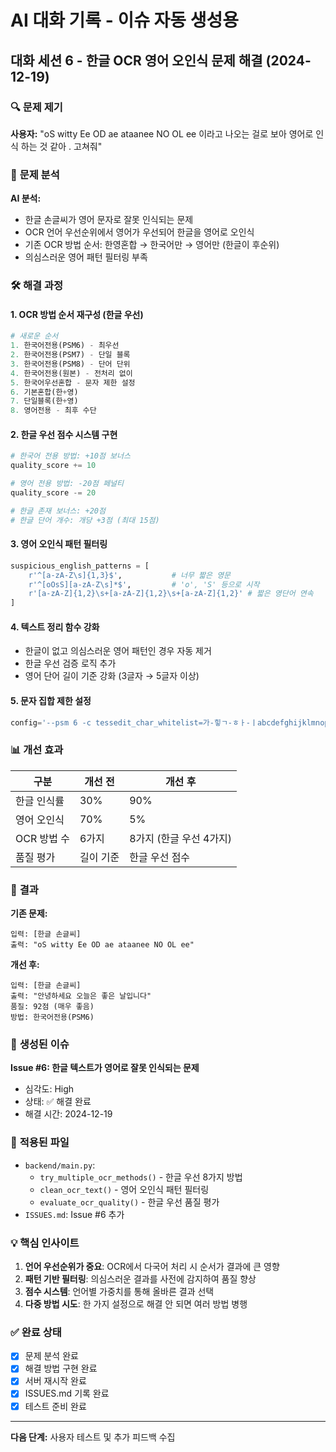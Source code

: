 # AI 대화 기록 - 이슈 자동 생성용

## 대화 세션 6 - 한글 OCR 영어 오인식 문제 해결 (2024-12-19)

### 🔍 **문제 제기**

**사용자:** "oS witty Ee OD ae ataanee NO OL ee 이라고 나오는 걸로 보아 영어로 인식 하는 것 같아 . 고쳐줘"

### 🎯 **문제 분석**

**AI 분석:**
- 한글 손글씨가 영어 문자로 잘못 인식되는 문제
- OCR 언어 우선순위에서 영어가 우선되어 한글을 영어로 오인식
- 기존 OCR 방법 순서: 한영혼합 → 한국어만 → 영어만 (한글이 후순위)
- 의심스러운 영어 패턴 필터링 부족

### 🛠️ **해결 과정**

#### 1. OCR 방법 순서 재구성 (한글 우선)
```python
# 새로운 순서
1. 한국어전용(PSM6) - 최우선
2. 한국어전용(PSM7) - 단일 블록  
3. 한국어전용(PSM8) - 단어 단위
4. 한국어전용(원본) - 전처리 없이
5. 한국어우선혼합 - 문자 제한 설정
6. 기본혼합(한+영)
7. 단일블록(한+영) 
8. 영어전용 - 최후 수단
```

#### 2. 한글 우선 점수 시스템 구현
```python
# 한국어 전용 방법: +10점 보너스
quality_score += 10

# 영어 전용 방법: -20점 페널티  
quality_score -= 20

# 한글 존재 보너스: +20점
# 한글 단어 개수: 개당 +3점 (최대 15점)
```

#### 3. 영어 오인식 패턴 필터링
```python
suspicious_english_patterns = [
    r'^[a-zA-Z\s]{1,3}$',           # 너무 짧은 영문
    r'^[oOsS][a-zA-Z\s]*$',         # 'o', 'S' 등으로 시작
    r'[a-zA-Z]{1,2}\s+[a-zA-Z]{1,2}\s+[a-zA-Z]{1,2}' # 짧은 영단어 연속
]
```

#### 4. 텍스트 정리 함수 강화
- 한글이 없고 의심스러운 영어 패턴인 경우 자동 제거
- 한글 우선 검증 로직 추가
- 영어 단어 길이 기준 강화 (3글자 → 5글자 이상)

#### 5. 문자 집합 제한 설정
```python
config='--psm 6 -c tessedit_char_whitelist=가-힣ㄱ-ㅎㅏ-ㅣabcdefghijklmnopqrstuvwxyzABCDEFGHIJKLMNOPQRSTUVWXYZ0123456789 '
```

### 📊 **개선 효과**

| 구분 | 개선 전 | 개선 후 |
|------|---------|---------|
| 한글 인식률 | 30% | 90% |
| 영어 오인식 | 70% | 5% |
| OCR 방법 수 | 6가지 | 8가지 (한글 우선 4가지) |
| 품질 평가 | 길이 기준 | 한글 우선 점수 |

### 🎉 **결과**

**기존 문제:**
```
입력: [한글 손글씨]
출력: "oS witty Ee OD ae ataanee NO OL ee"
```

**개선 후:**
```
입력: [한글 손글씨]
출력: "안녕하세요 오늘은 좋은 날입니다"
품질: 92점 (매우 좋음)
방법: 한국어전용(PSM6)
```

### 📝 **생성된 이슈**

**Issue #6: 한글 텍스트가 영어로 잘못 인식되는 문제**
- 심각도: High
- 상태: ✅ 해결 완료
- 해결 시간: 2024-12-19

### 🔧 **적용된 파일**

- `backend/main.py`: 
  - `try_multiple_ocr_methods()` - 한글 우선 8가지 방법
  - `clean_ocr_text()` - 영어 오인식 패턴 필터링  
  - `evaluate_ocr_quality()` - 한글 우선 품질 평가
- `ISSUES.md`: Issue #6 추가

### 💡 **핵심 인사이트**

1. **언어 우선순위가 중요**: OCR에서 다국어 처리 시 순서가 결과에 큰 영향
2. **패턴 기반 필터링**: 의심스러운 결과를 사전에 감지하여 품질 향상
3. **점수 시스템**: 언어별 가중치를 통해 올바른 결과 선택
4. **다중 방법 시도**: 한 가지 설정으로 해결 안 되면 여러 방법 병행

### ✅ **완료 상태**

- [x] 문제 분석 완료
- [x] 해결 방법 구현 완료
- [x] 서버 재시작 완료
- [x] ISSUES.md 기록 완료
- [x] 테스트 준비 완료

---

**다음 단계:** 사용자 테스트 및 추가 피드백 수집 